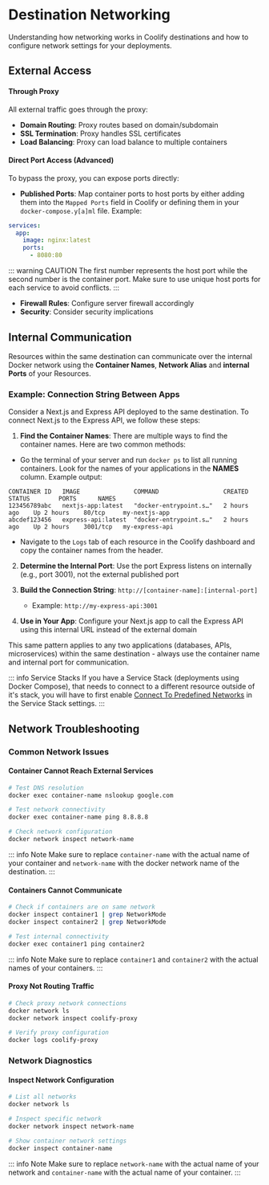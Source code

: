 # Destination Networking

Understanding how networking works in Coolify destinations and how to configure network settings for your deployments.

## External Access

#### Through Proxy

All external traffic goes through the proxy:

- **Domain Routing**: Proxy routes based on domain/subdomain
- **SSL Termination**: Proxy handles SSL certificates
- **Load Balancing**: Proxy can load balance to multiple containers

#### Direct Port Access (Advanced)

To bypass the proxy, you can expose ports directly:

- **Published Ports**: Map container ports to host ports by either adding them into the `Mapped Ports` field in Coolify or defining them in your `docker-compose.y[a]ml` file.
  Example:

```yaml
services:
  app:
    image: nginx:latest
    ports:
      - 8080:80
```

::: warning CAUTION
The first number represents the host port while the second number is the container port. Make sure to use unique host ports for each service to avoid conflicts.
:::

- **Firewall Rules**: Configure server firewall accordingly
- **Security**: Consider security implications

<ZoomableImage src="/images/destinations/network-architecture.webp" />

## Internal Communication

Resources within the same destination can communicate over the internal Docker network using the **Container Names**, **Network Alias** and **internal Ports** of your Resources.

### Example: Connection String Between Apps

Consider a Next.js and Express API deployed to the same destination. To connect Next.js to the Express API, we follow these steps:

1. **Find the Container Names**: There are multiple ways to find the container names. Here are two common methods:

- Go the terminal of your server and run `docker ps` to list all running containers. Look for the names of your applications in the **NAMES** column.
  Example output:

```
CONTAINER ID   IMAGE               COMMAND                  CREATED        STATUS        PORTS      NAMES
123456789abc   nextjs-app:latest   "docker-entrypoint.s…"   2 hours ago    Up 2 hours    80/tcp     my-nextjs-app
abcdef123456   express-api:latest  "docker-entrypoint.s…"   2 hours ago    Up 2 hours    3001/tcp   my-express-api
```

- Navigate to the `Logs` tab of each resource in the Coolify dashboard and copy the container names from the header.

2. **Determine the Internal Port**: Use the port Express listens on internally (e.g., port 3001), not the external published port

3. **Build the Connection String**: `http://[container-name]:[internal-port]`

   - Example: `http://my-express-api:3001`

4. **Use in Your App**: Configure your Next.js app to call the Express API using this internal URL instead of the external domain

This same pattern applies to any two applications (databases, APIs, microservices) within the same destination - always use the container name and internal port for communication.

::: info Service Stacks
If you have a Service Stack (deployments using Docker Compose), that needs to connect to a different resource outside of it's stack, you will have to first enable [Connect To Predefined Networks](knowledge-base/docker/compose#connect-to-predefined-networks) in the Service Stack settings.
:::

## Network Troubleshooting

### Common Network Issues

#### Container Cannot Reach External Services

```bash
# Test DNS resolution
docker exec container-name nslookup google.com

# Test network connectivity
docker exec container-name ping 8.8.8.8

# Check network configuration
docker network inspect network-name
```

::: info Note
Make sure to replace `container-name` with the actual name of your container and `network-name` with the docker network name of the destination.
:::

#### Containers Cannot Communicate

```bash
# Check if containers are on same network
docker inspect container1 | grep NetworkMode
docker inspect container2 | grep NetworkMode

# Test internal connectivity
docker exec container1 ping container2
```

::: info Note
Make sure to replace `container1` and `container2` with the actual names of your containers.
:::

#### Proxy Not Routing Traffic

```bash
# Check proxy network connections
docker network ls
docker network inspect coolify-proxy

# Verify proxy configuration
docker logs coolify-proxy
```

### Network Diagnostics

#### Inspect Network Configuration

```bash
# List all networks
docker network ls

# Inspect specific network
docker network inspect network-name

# Show container network settings
docker inspect container-name
```

::: info Note
Make sure to replace `network-name` with the actual name of your network and `container-name` with the actual name of your container.
:::
